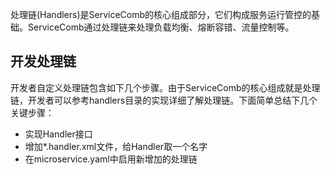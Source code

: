 处理链(Handlers)是ServiceComb的核心组成部分，它们构成服务运行管控的基础。ServiceComb通过处理链来处理负载均衡、熔断容错、流量控制等。

## 开发处理链
开发者自定义处理链包含如下几个步骤。由于ServiceComb的核心组成就是处理链，开发者可以参考handlers目录的实现详细了解处理链。下面简单总结下几个关键步骤：

* 实现Handler接口
* 增加*.handler.xml文件，给Handler取一个名字
* 在microservice.yaml中启用新增加的处理链
